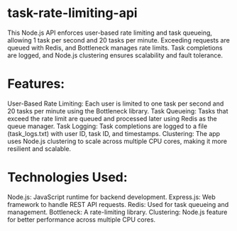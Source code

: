 # task-rate-limiting-api
This Node.js API enforces user-based rate limiting and task queueing, allowing 1 task per second and 20 tasks per minute. Exceeding requests are queued with Redis, and Bottleneck manages rate limits. Task completions are logged, and Node.js clustering ensures scalability and fault tolerance.

# Features:
User-Based Rate Limiting: Each user is limited to one task per second and 20 tasks per minute using the Bottleneck library.
Task Queueing: Tasks that exceed the rate limit are queued and processed later using Redis as the queue manager.
Task Logging: Task completions are logged to a file (task_logs.txt) with user ID, task ID, and timestamps.
Clustering: The app uses Node.js clustering to scale across multiple CPU cores, making it more resilient and scalable.

# Technologies Used:
Node.js: JavaScript runtime for backend development.
Express.js: Web framework to handle REST API requests.
Redis: Used for task queueing and management.
Bottleneck: A rate-limiting library.
Clustering: Node.js feature for better performance across multiple CPU cores.

